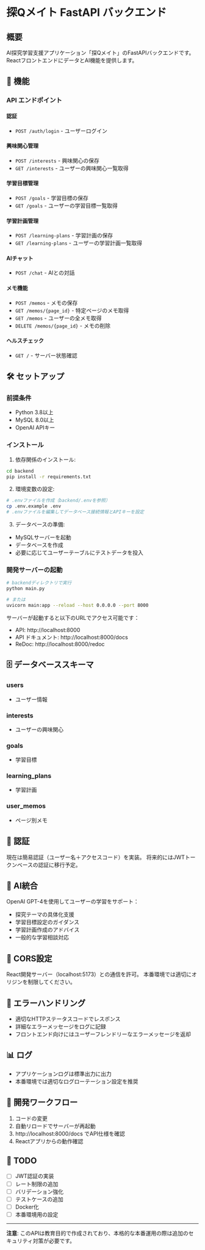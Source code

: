 # 探Qメイト FastAPI バックエンド

## 概要

AI探究学習支援アプリケーション「探Qメイト」のFastAPIバックエンドです。
ReactフロントエンドにデータとAI機能を提供します。

## 🚀 機能

### API エンドポイント

#### 認証
- `POST /auth/login` - ユーザーログイン

#### 興味関心管理
- `POST /interests` - 興味関心の保存
- `GET /interests` - ユーザーの興味関心一覧取得

#### 学習目標管理
- `POST /goals` - 学習目標の保存
- `GET /goals` - ユーザーの学習目標一覧取得

#### 学習計画管理
- `POST /learning-plans` - 学習計画の保存
- `GET /learning-plans` - ユーザーの学習計画一覧取得

#### AIチャット
- `POST /chat` - AIとの対話

#### メモ機能
- `POST /memos` - メモの保存
- `GET /memos/{page_id}` - 特定ページのメモ取得
- `GET /memos` - ユーザーの全メモ取得
- `DELETE /memos/{page_id}` - メモの削除

#### ヘルスチェック
- `GET /` - サーバー状態確認

## 🛠️ セットアップ

### 前提条件
- Python 3.8以上
- MySQL 8.0以上
- OpenAI APIキー

### インストール

1. 依存関係のインストール:
```bash
cd backend
pip install -r requirements.txt
```

2. 環境変数の設定:
```bash
# .envファイルを作成（backend/.envを参照）
cp .env.example .env
# .envファイルを編集してデータベース接続情報とAPIキーを設定
```

3. データベースの準備:
- MySQLサーバーを起動
- データベースを作成
- 必要に応じてユーザーテーブルにテストデータを投入

### 開発サーバーの起動

```bash
# backendディレクトリで実行
python main.py

# または
uvicorn main:app --reload --host 0.0.0.0 --port 8000
```

サーバーが起動すると以下のURLでアクセス可能です：
- API: http://localhost:8000
- API ドキュメント: http://localhost:8000/docs
- ReDoc: http://localhost:8000/redoc

## 🗄️ データベーススキーマ

### users
- ユーザー情報

### interests
- ユーザーの興味関心

### goals
- 学習目標

### learning_plans
- 学習計画

### user_memos
- ページ別メモ

## 🔐 認証

現在は簡易認証（ユーザー名＋アクセスコード）を実装。
将来的にはJWTトークンベースの認証に移行予定。

## 🤖 AI統合

OpenAI GPT-4を使用してユーザーの学習をサポート：
- 探究テーマの具体化支援
- 学習目標設定のガイダンス
- 学習計画作成のアドバイス
- 一般的な学習相談対応

## 📡 CORS設定

React開発サーバー（localhost:5173）との通信を許可。
本番環境では適切にオリジンを制限してください。

## 🚨 エラーハンドリング

- 適切なHTTPステータスコードでレスポンス
- 詳細なエラーメッセージをログに記録
- フロントエンド向けにはユーザーフレンドリーなエラーメッセージを返却

## 📊 ログ

- アプリケーションログは標準出力に出力
- 本番環境では適切なログローテーション設定を推奨

## 🔄 開発ワークフロー

1. コードの変更
2. 自動リロードでサーバーが再起動
3. http://localhost:8000/docs でAPI仕様を確認
4. Reactアプリからの動作確認

## 📝 TODO

- [ ] JWT認証の実装
- [ ] レート制限の追加
- [ ] バリデーション強化
- [ ] テストケースの追加
- [ ] Docker化
- [ ] 本番環境用の設定

---

**注意**: このAPIは教育目的で作成されており、本格的な本番運用の際は追加のセキュリティ対策が必要です。 